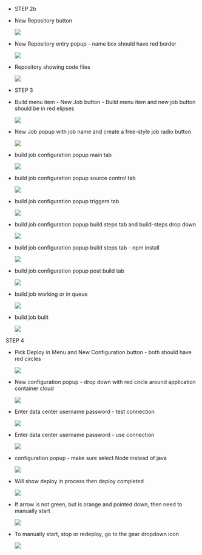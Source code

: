 
- STEP 2b

- New Repository button

    ![](images/lab300d/300_02_T01_repository1.png)

- New Repository entry popup - name box should have red border

    ![](images/lab300d/300_02_T02_repository2.png)

- Repository showing code files

    ![](images/lab300d/300_02_T03_repository3.png)

- STEP 3

- Build menu item - New Job button - Build menu item and new job button should be in red elipses

    ![](images/lab300d/300_03_T01_build1.png)

- New Job popup with job name and create a free-style job radio button

    ![](images/lab300d/300_03_T02_build2.png)

- build job configuration popup main tab

    ![](images/lab300d/300_03_T03_build3.png)

- build job configuration popup source control tab

    ![](images/lab300d/300_03_T04_build4.png)

- build job configuration popup triggers tab

    ![](images/lab300d/300_03_T05_build5.png)

- build job configuration popup build steps tab and build-steps drop down

    ![](images/lab300d/300_03_T06_build6.png)

- build job configuration popup build steps tab - npm install

    ![](images/lab300d/300_03_T07_build7.png)

- build job configuration popup post build tab 

    ![](images/lab300d/300_03_T08_build8.png)

- build job working or in queue 

    ![](images/lab300d/300_03_T09_build9.png)

- build job built

    ![](images/lab300d/300_03_T10_build10.png)

STEP 4

- Pick Deploy in Menu and New Configuration button - both should have red circles

    ![](images/lab300d/300_04_T01_deploy1.png)

- New configuration popup - drop down with red circle around application container cloud

    ![](images/lab300d/300_04_T02_deploy2.png)

- Enter data center username password - test connection

    ![](images/lab300d/300_04_T03_deploy3.png)

- Enter data center username password - use connection

    ![](images/lab300d/300_04_T04_deploy4.png)

- configuration popup - make sure select Node instead of java

    ![](images/lab300d/300_04_T05_deploy5.png)

- Will show deploy in process then deploy completed

    ![](images/lab300d/300_04_T06_deploy6.png)

- If arrow is not green, but is orange and pointed down, then need to manually start

    ![](images/lab300d/300_04_T07_deploy7.png)

- To manually start, stop or redeploy, go to the gear dropdown icon

    ![](images/lab300d/300_04_T08_deploy8.png)



